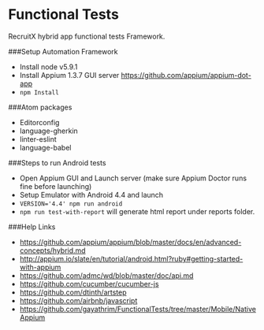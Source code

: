 # Functional Tests

RecruitX hybrid app functional tests Framework.

###Setup Automation Framework
- Install node v5.9.1
- Install Appium 1.3.7 GUI server https://github.com/appium/appium-dot-app
- `npm Install`

###Atom packages
- Editorconfig
- language-gherkin
- linter-eslint
- language-babel

###Steps to run Android tests
- Open Appium GUI and Launch server (make sure Appium Doctor runs fine before launching)
- Setup Emulator with Android 4.4 and launch
- `VERSION='4.4' npm run android`
- `npm run test-with-report` will generate html report under reports folder.

###Help Links
- https://github.com/appium/appium/blob/master/docs/en/advanced-concepts/hybrid.md
- http://appium.io/slate/en/tutorial/android.html?ruby#getting-started-with-appium
- https://github.com/admc/wd/blob/master/doc/api.md
- https://github.com/cucumber/cucumber-js
- https://github.com/dtinth/artstep
- https://github.com/airbnb/javascript
- https://github.com/gayathrim/FunctionalTests/tree/master/Mobile/NativeAppium
